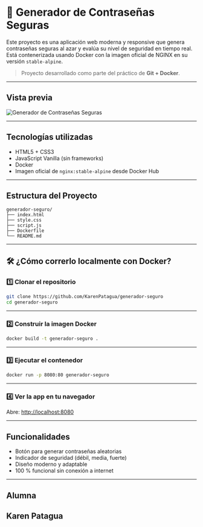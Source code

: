 # 🔐 Generador de Contraseñas Seguras

Este proyecto es una aplicación web moderna y responsive que genera contraseñas seguras al azar y evalúa su nivel de seguridad en tiempo real.  
Está contenerizada usando Docker con la imagen oficial de NGINX en su versión `stable-alpine`.

> Proyecto desarrollado como parte del práctico de **Git + Docker**.

---

## Vista previa

![Generador de Contraseñas Seguras](https://dummyimage.com/900x400/3b82f6/ffffff&text=Generador+de+Contraseñas+Seguras)

---

##  Tecnologías utilizadas

-  HTML5 + CSS3
-  JavaScript Vanilla (sin frameworks)
-  Docker
-  Imagen oficial de `nginx:stable-alpine` desde Docker Hub

---

##  Estructura del Proyecto

```
generador-seguro/
├── index.html
├── style.css
├── script.js
├── Dockerfile
└── README.md
```

---

## 🛠️ ¿Cómo correrlo localmente con Docker?

### 1️⃣ Clonar el repositorio

```bash
git clone https://github.com/KarenPatagua/generador-seguro
cd generador-seguro
```

---

### 2️⃣ Construir la imagen Docker

```bash
docker build -t generador-seguro .
```

---

### 3️⃣ Ejecutar el contenedor

```bash
docker run -p 8080:80 generador-seguro
```

---

### 4️⃣ Ver la app en tu navegador

Abre:  [http://localhost:8080](http://localhost:8080)

---

##  Funcionalidades

- Botón para generar contraseñas aleatorias
- Indicador de seguridad (débil, media, fuerte)
- Diseño moderno y adaptable
- 100 % funcional sin conexión a internet

---

## Alumna

**Karen Patagua**  
---
